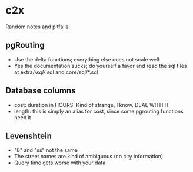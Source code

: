 c2x
===

Random notes and pitfalls.


pgRouting
---------

* Use the delta functions; everything else does not scale well
* Yes the documentation sucks; do yourself a favor and read the sql files at extra/*/sql/*.sql and core/sql/*.sql


Database columns
----------------

* cost: duration in HOURS. Kind of strange, I know. DEAL WITH IT
* length: this is simply an alias for cost, since some pgrouting functions need it


Levenshtein
-----------

* "ß" and "ss" not the same
* The street names are kind of ambiguous (no city information)
* Query time gets worse with your data
